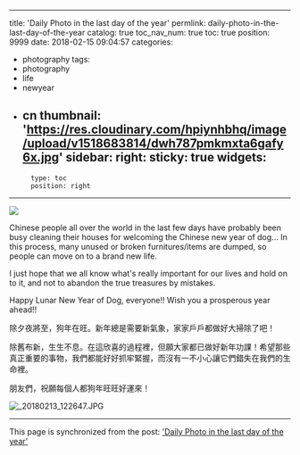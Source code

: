 
---
title: 'Daily Photo in the last day of the year'
permlink: daily-photo-in-the-last-day-of-the-year
catalog: true
toc_nav_num: true
toc: true
position: 9999
date: 2018-02-15 09:04:57
categories:
- photography
tags:
- photography
- life
- newyear
- cn
thumbnail: 'https://res.cloudinary.com/hpiynhbhq/image/upload/v1518683814/dwh787pmkmxta6gafy6x.jpg'
sidebar:
    right:
        sticky: true
widgets:
    -
        type: toc
        position: right
---


![](https://res.cloudinary.com/hpiynhbhq/image/upload/v1518683814/dwh787pmkmxta6gafy6x.jpg)

Chinese people all over the world in the last few days have probably been busy cleaning their houses for welcoming the Chinese new year of dog... In this process, many unused or broken furnitures/items are dumped, so people can move on to a brand new life.

I just hope that we all know what's really important for our lives and hold on to it, and not to abandon the true treasures by mistakes.

Happy Lunar New Year of Dog, everyone!! Wish you a prosperous year ahead!! 

除夕夜將至，狗年在旺。新年總是需要新氣象，家家戶戶都做好大掃除了吧！

除舊布新，生生不息。在這欣喜的過程裡，但願大家都已做好新年功課！希望那些真正重要的事物，我們都能好好抓牢緊握，而沒有一不小心讓它們錯失在我們的生命裡。

朋友們，祝願每個人都狗年旺旺好運來！

![_20180213_122647.JPG](https://res.cloudinary.com/hpiynhbhq/image/upload/v1518685106/qsbz6tnna9q6kmbfyfxi.jpg)

- - -

This page is synchronized from the post: ['Daily Photo in the last day of the year'](https://steemit.com/@deanliu/daily-photo-in-the-last-day-of-the-year)
